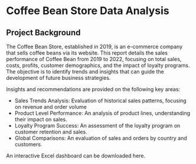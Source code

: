 # Coffee Bean Store Data Analysis

## Project Background
The Coffee Bean Store, established in 2019, is an e-commerce company that sells coffee beans via its website. This report details the sales performance of Coffee Bean from 2019 to 2022, focusing on total sales, costs, profits, customer demographics, and the impact of loyalty programs. The objective is to identify trends and insights that can guide the development of future business strategies.

Insights and recommendations are provided on the following key areas:
- Sales Trends Analysis: Evaluation of historical sales patterns, focusing on revenue and order volume
- Product Level Performance: An analysis of product lines, understanding their impact on sales.
- Loyalty Program Success: An assessment of the loyalty program on customer retention and sales.
- Global Comparisons: An evaluation of sales and orders by country and customers.

An interactive Excel dashboard can be downloaded here.
